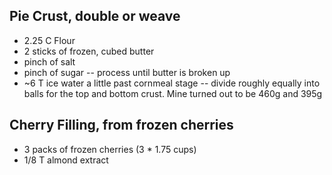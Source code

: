## Pie Crust, double or weave
+ 2.25 C Flour
+ 2 sticks of frozen, cubed butter
+ pinch of salt
+ pinch of sugar
-- process until butter is broken up
+ ~6 T ice water a little past cornmeal stage
-- divide roughly equally into balls for the top and bottom crust. Mine turned
   out to be 460g and 395g


## Cherry Filling, from frozen cherries
+ 3 packs of frozen cherries (3 * 1.75 cups)
+ 1/8 T almond extract
